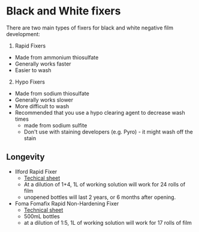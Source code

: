 # Black and White fixers

There are two main types of fixers for black and white negative film development:

1. Rapid Fixers
  * Made from ammonium thiosulfate
  * Generally works faster
  * Easier to wash

2. Hypo Fixers
  * Made from sodium thiosulfate
  * Generally works slower
  * More difficult to wash
  * Recommended that you use a hypo clearing agent to decrease wash times
    * made from sodium sulfite
    * Don't use with staining developers (e.g. Pyro) - it might wash off the stain


## Longevity

* Ilford Rapid Fixer
  * [Techical sheet](./resources/ilford_rapid_fixer.pdf)
  * At a dilution of 1+4, 1L of working solution will work for 24 rolls of film
  * unopened bottles will last 2 years, or 6 months after opening.
* Foma Fomafix Rapid Non-Hardening Fixer
  * [Technical sheet](./resources/foma_formafix.pdf)
  * 500mL bottles
  * at a dilution of 1:5, 1L of working solution will work for 17 rolls of film